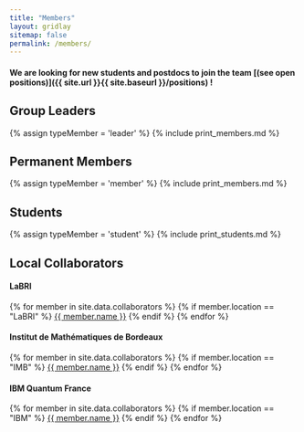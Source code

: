 ```yaml
---
title: "Members"
layout: gridlay
sitemap: false
permalink: /members/
---
```


<!-- # Group Members -->

#### **We are  looking for new students and postdocs to join the team** [(see open positions)]({{ site.url }}{{ site.baseurl }}/positions) **!**

## Group Leaders
{% assign typeMember = 'leader' %}
{% include print_members.md %}

## Permanent Members
{% assign typeMember = 'member' %}
{% include print_members.md %}

## Students
{% assign typeMember = 'student' %}
{% include print_students.md %}

## Local Collaborators
<div class="row">

<div class="col-sm-4 clearfix">
<h4>LaBRI</h4>
{% for member in site.data.collaborators %}
{% if member.location == "LaBRI" %}
<a href="{{ member.website }}">{{ member.name }}</a>
{% endif %}
{% endfor %}
</div>

<div class="col-sm-4 clearfix">
<h4>Institut de Mathématiques de Bordeaux</h4>
{% for member in site.data.collaborators %}
{% if member.location == "IMB" %}
<a href="{{ member.website }}">{{ member.name }}</a>
{% endif %}
{% endfor %}
</div>

<div class="col-sm-4 clearfix">
<h4>IBM Quantum France</h4>
{% for member in site.data.collaborators %}
{% if member.location == "IBM" %}
<a href="{{ member.website }}">{{ member.name }}</a>
{% endif %}
{% endfor %}
</div>
</div>

<!-- ## Former Members
<div class="row">

<div class="col-sm-8 clearfix">
<h4>Bachelor and Master Students</h4>
{% for member in site.data.former_members %}
{% if member.type == "bachelor" or member.type == "master"%}
  {{ member.name }}, {{ member.time }}
{% endif %}
{% endfor %}
</div>

<div class="col-sm-4 clearfix">
<h4>PhD students</h4>
{% for member in site.data.former_members %}
{% if member.type == "phd" %}
  {{ member.name }}, {{ member.time }}
{% endif %}
{% endfor %}
</div>

<div class="col-sm-4 clearfix">
<h4>Postdocs</h4>
{% for member in site.data.former_members %}
{% if member.type == "postdoc" %}
  {{ member.name }}, {{ member.time }}
{% endif %}
{% endfor %}
</div>

</div> -->
